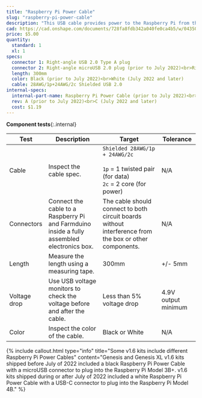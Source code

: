 ```yaml
---
title: "Raspberry Pi Power Cable"
slug: "raspberry-pi-power-cable"
description: "This USB cable provides power to the Raspberry Pi from the Farmduino's built-in 12v to 5v to USB circuitry."
cad: https://cad.onshape.com/documents/728fa8fdb342a040fe0ca4b5/w/0435033a7c78b02e71d0f721/e/39fd9b15b6fd66bc8bbef108?configuration=List_UkTucQjOe0Ti5f%3DType_C&renderMode=0&uiState=6255dbcb46b4a5023f0aea65
price: $5.00
quantity:
  standard: 1
  xl: 1
specs:
  connector 1: Right-angle USB 2.0 Type A plug
  connector 2: Right-angle microUSB 2.0 plug (prior to July 2022)<br>Right-angle USB-C plug (July 2022 and later)
  length: 300mm
  color: Black (prior to July 2022)<br>White (July 2022 and later)
  cable: 28AWG/1p+24AWG/2c Shielded USB 2.0
internal-specs:
  internal-part-name: Raspberry Pi Power Cable (prior to July 2022)<br>Raspberry Pi Power Cable - Type C (July 2022 and later)
  rev: A (prior to July 2022)<br>C (July 2022 and later)
  cost: $1.19
---
```


**Component tests**{:.internal}

|Test         |Description  |Target       |Tolerance    |
|-------------|-------------|-------------|-------------|
|Cable        |Inspect the cable spec.|`Shielded 28AWG/1p + 24AWG/2c`<br><br>`1p` = 1 twisted pair (for data)<br>`2c` = 2 core (for power)|N/A
|Connectors   |Connect the cable to a Raspberry Pi and Farmduino inside a fully assembled electronics box.|The cable should connect to both circuit boards without interference from the box or other components.|N/A
|Length       |Measure the length using a measuring tape.|300mm|+/- 5mm
|Voltage drop |Use USB voltage monitors to check the voltage before and after the cable.|Less than 5% voltage drop|4.9V output minimum
|Color        |Inspect the color of the cable.|Black or White|N/A


{%
include callout.html
type="info"
title="Some v1.6 kits include different Raspberry Pi Power Cables"
content="Genesis and Genesis XL v1.6 kits shipped before July of 2022 included a black Raspberry Pi Power Cable with a microUSB connector to plug into the Raspberry Pi Model 3B+. v1.6 kits shipped during or after July of 2022 included a white Raspberry Pi Power Cable with a USB-C connector to plug into the Raspberry Pi Model 4B."
%}